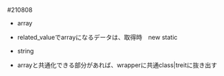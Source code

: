 
#210808

- array
 - related_valueでarrayになるデータは、取得時　new static


- string
 - arrayと共通化できる部分があれば、wrapperに共通class|treitに抜き出す


